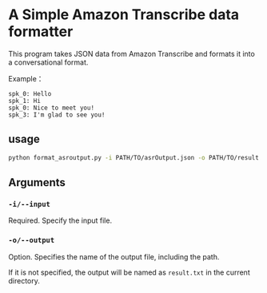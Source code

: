 # A Simple Amazon Transcribe data formatter
This program takes JSON data from Amazon Transcribe and formats it into a conversational format.

Example：
```text
spk_0: Hello
spk_1: Hi
spk_0: Nice to meet you!
spk_3: I'm glad to see you!
```
## usage
```bash
python format_asroutput.py -i PATH/TO/asrOutput.json -o PATH/TO/result.txt
```

## Arguments
### `-i/--input`
Required. Specify the input file.

### `-o/--output`
Option. Specifies the name of the output file, including the path.

If it is not specified, the output will be named as `result.txt` in the current directory.